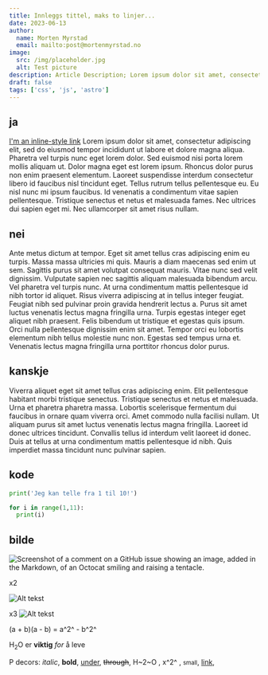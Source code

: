 ```yaml
---
title: Innleggs tittel, maks to linjer...
date: 2023-06-13
author:
  name: Morten Myrstad
  email: mailto:post@mortenmyrstad.no
image:
  src: /img/placeholder.jpg
  alt: Test picture
description: Article Description; Lorem ipsum dolor sit amet, consectetur adipiscing elit, sed do eiusmod tempor incididunt ut labore et dolore magna aliqua ut enim ad.
draft: false
tags: ['css', 'js', 'astro']
---
```


## ja

[I'm an inline-style link](https://www.google.com)
Lorem ipsum dolor sit amet, consectetur adipiscing elit, sed do eiusmod tempor incididunt ut labore et dolore magna aliqua. Pharetra vel turpis nunc eget lorem dolor. Sed euismod nisi porta lorem mollis aliquam ut. Dolor magna eget est lorem ipsum. Rhoncus dolor purus non enim praesent elementum. Laoreet suspendisse interdum consectetur libero id faucibus nisl tincidunt eget. Tellus rutrum tellus pellentesque eu. Eu nisl nunc mi ipsum faucibus. Id venenatis a condimentum vitae sapien pellentesque. Tristique senectus et netus et malesuada fames. Nec ultrices dui sapien eget mi. Nec ullamcorper sit amet risus nullam.

## nei

Ante metus dictum at tempor. Eget sit amet tellus cras adipiscing enim eu turpis. Massa massa ultricies mi quis. Mauris a diam maecenas sed enim ut sem. Sagittis purus sit amet volutpat consequat mauris. Vitae nunc sed velit dignissim. Vulputate sapien nec sagittis aliquam malesuada bibendum arcu. Vel pharetra vel turpis nunc. At urna condimentum mattis pellentesque id nibh tortor id aliquet. Risus viverra adipiscing at in tellus integer feugiat. Feugiat nibh sed pulvinar proin gravida hendrerit lectus a. Purus sit amet luctus venenatis lectus magna fringilla urna. Turpis egestas integer eget aliquet nibh praesent. Felis bibendum ut tristique et egestas quis ipsum. Orci nulla pellentesque dignissim enim sit amet. Tempor orci eu lobortis elementum nibh tellus molestie nunc non. Egestas sed tempus urna et. Venenatis lectus magna fringilla urna porttitor rhoncus dolor purus.

## kanskje

Viverra aliquet eget sit amet tellus cras adipiscing enim. Elit pellentesque habitant morbi tristique senectus. Tristique senectus et netus et malesuada. Urna et pharetra pharetra massa. Lobortis scelerisque fermentum dui faucibus in ornare quam viverra orci. Amet commodo nulla facilisi nullam. Ut aliquam purus sit amet luctus venenatis lectus magna fringilla. Laoreet id donec ultrices tincidunt. Convallis tellus id interdum velit laoreet id donec. Duis at tellus at urna condimentum mattis pellentesque id nibh. Quis imperdiet massa tincidunt nunc pulvinar sapien.

## kode

```python
print('Jeg kan telle fra 1 til 10!')

for i in range(1,11):
  print(i)
```

## bilde

![Screenshot of a comment on a GitHub issue showing an image, added in the Markdown, of an Octocat smiling and raising a tentacle.](https://myoctocat.com/assets/images/base-octocat.svg)

x2

![Alt tekst](/img/test.png)

x3
![Alt tekst](/img/placeholder.jpg)

(a + b)(a - b) = a^2^ - b^2^

H<sub>2</sub>O er **viktig** _for_ å leve

P decors: _italic_, **bold**, <u>under</u>, ~~through~~, H~2~O , x^2^ , <small>small</small>, [link](https://test.no),
